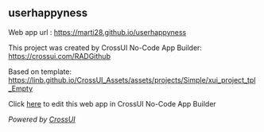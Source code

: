 ## userhappyness
Web app url : https://marti28.github.io/userhappyness

This project was created by CrossUI No-Code App Builder: https://crossui.com/RADGithub

Based on template: https://linb.github.io/CrossUI_Assets/assets/projects/Simple/xui_project_tpl_Empty

Click [here](https://crossui.com/RADGithub/#!from=github&owner=marti28&repo=userhappyness) to edit this web app in CrossUI No-Code App Builder

<i>Powered by [CrossUI](https://crossui.com)</i>
